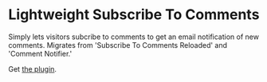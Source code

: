 Lightweight Subscribe To Comments
=================================

Simply lets visitors subcribe to comments to get an email notification of new comments. Migrates from 'Subscribe To Comments Reloaded' and 'Comment Notifier.'

Get [the plugin](https://wordpress.org/plugins/comment-notifier-no-spammers/).
